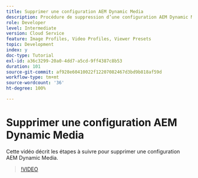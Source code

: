 ```yaml
---
title: Supprimer une configuration AEM Dynamic Media
description: Procédure de suppression d’une configuration AEM Dynamic Media d’AEM Assets.
role: Developer
level: Intermediate
version: Cloud Service
feature: Image Profiles, Video Profiles, Viewer Presets
topic: Development
index: y
doc-type: Tutorial
exl-id: a36c3299-20a0-4dd7-a5cd-9ff4387c8b53
duration: 101
source-git-commit: af928e60410022f12207082467d3bd9b818af59d
workflow-type: tm+mt
source-wordcount: '36'
ht-degree: 100%

---
```


# Supprimer une configuration AEM Dynamic Media

Cette vidéo décrit les étapes à suivre pour supprimer une configuration AEM Dynamic Media.

>[!VIDEO](https://video.tv.adobe.com/v/335363?quality=12&learn=on)
